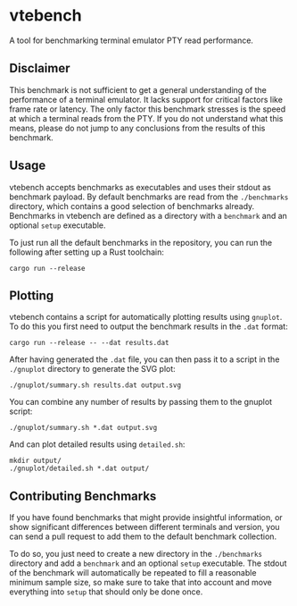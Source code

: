 # vtebench

A tool for benchmarking terminal emulator PTY read performance.

## Disclaimer

This benchmark is not sufficient to get a general understanding of the
performance of a terminal emulator. It lacks support for critical factors like
frame rate or latency. The only factor this benchmark stresses is the speed at
which a terminal reads from the PTY. If you do not understand what this means,
please do not jump to any conclusions from the results of this benchmark.

## Usage

vtebench accepts benchmarks as executables and uses their stdout as benchmark
payload. By default benchmarks are read from the `./benchmarks` directory, which
contains a good selection of benchmarks already. Benchmarks in vtebench are
defined as a directory with a `benchmark` and an optional `setup` executable.

To just run all the default benchmarks in the repository, you can run the
following after setting up a Rust toolchain:

```
cargo run --release
```

## Plotting

vtebench contains a script for automatically plotting results using `gnuplot`.
To do this you first need to output the benchmark results in the `.dat` format:

```
cargo run --release -- --dat results.dat
```

After having generated the `.dat` file, you can then pass it to a script in the
`./gnuplot` directory to generate the SVG plot:

```
./gnuplot/summary.sh results.dat output.svg
```

You can combine any number of results by passing them to the gnuplot script:

```
./gnuplot/summary.sh *.dat output.svg
```

And can plot detailed results using `detailed.sh`:

```
mkdir output/
./gnuplot/detailed.sh *.dat output/
```

## Contributing Benchmarks

If you have found benchmarks that might provide insightful information, or show
significant differences between different terminals and version, you can send a
pull request to add them to the default benchmark collection.

To do so, you just need to create a new directory in the `./benchmarks`
directory and add a `benchmark` and an optional `setup` executable. The stdout
of the benchmark will automatically be repeated to fill a reasonable minimum
sample size, so make sure to take that into account and move everything into
`setup` that should only be done once.
